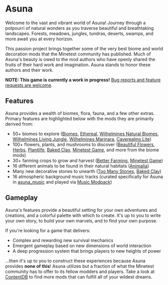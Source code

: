 Asuna
=====

Welcome to the vast and vibrant world of Asuna! Journey through a potpourri of natural wonders as you traverse beautiful and breathtaking landscapes. Forests, meadows, jungles, tundras, deserts, swamps, and more await you at every horizon.

This passion project brings together some of the very best biome and world decoration mods that the Minetest community has published. Much of Asuna's beauty is owed to the mod authors who have openly shared the fruits of their hard work and imagination. Asuna stands to honor these authors and their work.

**NOTE: This game is currently a work in progress!** [Bug reports and feature requests are welcome](https://github.com/EmptyStar/asuna/issues).

Features
--------

Asuna provides a wealth of biomes, flora, fauna, and a few other extras. Primary features are highlighted below with the mods they are primarily derived from:

- 50+ biomes to explore ([Biomes](https://content.minetest.net/packages/Atlante/biomes/), [Ethereal](https://content.minetest.net/packages/TenPlus1/ethereal/), [Wilhelmines Natural Biomes](https://content.minetest.net/packages/Liil/naturalbiomes/), [Wilhelmines Living Jungle](https://content.minetest.net/packages/Liil/livingjungle/), [Wilhelmines Marinara](https://content.minetest.net/packages/Liil/marinara/), [Caverealms Lite](https://content.minetest.net/packages/Shara/caverealms/))
- 100+ flowers, plants, and mushrooms to discover ([Beautiful Flowers](https://content.minetest.net/packages/1faco/beautiflowers/), [Herbs](https://content.minetest.net/packages/Clyde/herbs/), [Plantlife](https://content.minetest.net/packages/mt-mods/plantlife_modpack/), [Baked Clay](https://content.minetest.net/packages/TenPlus1/bakedclay/), [Minetest Game](https://content.minetest.net/packages/Minetest/minetest_game/), and more from the biome mods)
- 30+ farming crops to grow and harvest ([Better Farming](https://content.minetest.net/packages/Atlante/better_farming/), [Minetest Game](https://content.minetest.net/packages/Minetest/minetest_game/))
- 16 different animals to be found in their natural habitats ([Animalia](https://content.minetest.net/packages/ElCeejo/animalia/))
- Many new decorative stones to unearth ([Too Many Stones](https://content.minetest.net/packages/JoeEnderman/too_many_stones/), [Baked Clay](https://content.minetest.net/packages/TenPlus1/bakedclay/))
- 16 atmospheric background music tracks (curated specifically for Asuna in [asuna_music](https://github.com/EmptyStar/asuna/tree/main/mods/asuna/asuna_music) and played via [Music Modpack](https://content.minetest.net/packages/mt-mods/music_modpack/))

Gameplay
--------

Asuna's features provide a beautiful setting for your own adventures and creations, and a colorful palette with which to create. It's up to you to write your own story, to build your own marvels, and to find your own purpose.

If you're looking for a game that delivers:

- Complex and rewarding new survival mechanics
- Emergent gameplay based on new dimensions of world interaction
- A deep progression system that brings players to new heights of power

...then it's up to you to construct these experiences because Asuna provides **none of this**! Asuna utilizes but a fraction of what the Minetest community has to offer to its fellow modders and players. Take a look at [ContentDB](https://content.minetest.net/) to find more mods that can fulfill all of your wildest dreams.